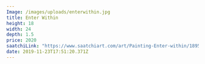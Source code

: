 ```yaml
---
Image: /images/uploads/enterwithin.jpg
title: Enter Within
height: 18
width: 24
depth: 1.5
price: 2020
saatchiLink: "https://www.saatchiart.com/art/Painting-Enter-within/189576/6471211/view"
date: 2019-11-23T17:51:20.371Z
---
```

